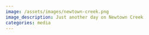 ```yaml
---
image: /assets/images/newtown-creek.png
image_description: Just another day on Newtown Creek
categories: media
---
```


